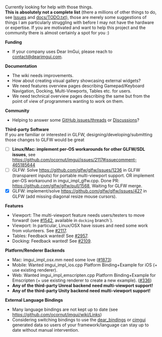 Currently looking for help with those things.
<br>**This is absolutely not a complete list** (there a millions of other things to do, see [Issues](https://github.com/ocornut/imgui/issues) and [docs/TODO.txt](https://github.com/ocornut/imgui/blob/master/docs/TODO.txt)), those are merely some suggestions of things I am particularly struggling with before I may not have the hardware or expertise. If you are motivated and want to help this project and the community there is almost certainly a spot for you :)

**Funding**
- If your company uses Dear ImGui, please reach to contact@dearimgui.com.

**Documentation**
- The wiki needs improvements.
- How about creating visual gallery showcasing external widgets?
- We need features overview pages describing Gamepad/Keyboard Navigation, Docking, Multi-Viewports, Tables etc. for users.
- We need technical overview pages describing the same but from the point of view of programmers wanting to work on them.

**Community**
- Helping to answer some [GitHub issues/threads](https://github.com/ocornut/imgui/issues) or [Discussions](https://github.com/ocornut/imgui/discussions)?

**Third-party Software**
<br>If you are familiar or interested in GLFW, designing/developing/submitting those changes to GLFW would be great
- [ ] **Linux/Mac: implement per-OS workarounds for other GLFW/SDL issues**, see https://github.com/ocornut/imgui/issues/2117#issuecomment-465185644
- [ ] GLFW: Solve https://github.com/glfw/glfw/issues/1236 in GLFW (transparent inputs) for portable multi-viewport support. OR implement per-OS workaround in imgui_impl_glfw.cpp. Done PR: https://github.com/glfw/glfw/pull/1568, Waiting for GLFW merge.
- [X] GLFW: implement/solve https://github.com/glfw/glfw/issues/427 in GLFW (add missing diagonal resize mouse cursors).

**Features**
- Viewport: The multi-viewport feature needs users/testers to move forward! (see [#1542](https://github.com/ocornut/imgui/issues/1542), available in `docking` branch`). 
- Viewport: In particular, Linux/OSX have issues and need some work from volunteers. See [#2117](https://github.com/ocornut/imgui/issues/2117).
- Tables: Feedback wanted! See [#2957](https://github.com/ocornut/imgui/issues/2957).
- Docking: Feedback wanted! See [#2109](https://github.com/ocornut/imgui/issues/2109).

**Platform/Renderer Backends**
- Mac: imgui_impl_osx.mm need some love ([#1873](https://github.com/ocornut/imgui/issues/1873))
- Mobile: Wanted imgui_impl_ios.cpp Platform Binding+Example for iOS (+ use existing renderer).
- Web: Wanted imgui_impl_emscripten.cpp Platform Binding+Example for Emscripten (+ use existing renderer to create a new example). ([#336](https://github.com/ocornut/imgui/pull/336))
- **Any of the third-party Unreal backend need multi-viewport support!**
- **Any of the third-party Unity backend need multi-viewport support!**

**External Language Bindings**
- Many language bindings are not kept up to date (see https://github.com/ocornut/imgui/wiki/Links)
- Considering switching bindings to use the [dear_bindings](https://github.com/dearimgui/dear_bindings) or [cimgui](https://github.com/cimgui/cimgui) generated data so users of your framework/language can stay up to date without manual intervention.